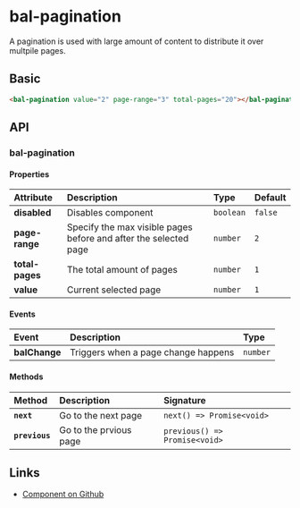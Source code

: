 # bal-pagination

A pagination is used with large amount of content to distribute it over multpile pages.

## Basic

<ClientOnly>  <docs-demo-bal-pagination-70></docs-demo-bal-pagination-70></ClientOnly>

```html
<bal-pagination value="2" page-range="3" total-pages="20"></bal-pagination>
```


## API

### bal-pagination

#### Properties

| Attribute       | Description                                                      | Type      | Default |
| :-------------- | :--------------------------------------------------------------- | :-------- | :------ |
| **disabled**    | Disables component                                               | `boolean` | `false` |
| **page-range**  | Specify the max visible pages before and after the selected page | `number`  | `2`     |
| **total-pages** | The total amount of pages                                        | `number`  | `1`     |
| **value**       | Current selected page                                            | `number`  | `1`     |

#### Events

| Event         | Description                         | Type     |
| :------------ | :---------------------------------- | :------- |
| **balChange** | Triggers when a page change happens | `number` |

#### Methods

| Method         | Description            | Signature                     |
| :------------- | :--------------------- | :---------------------------- |
| **`next`**     | Go to the next page    | `next() => Promise<void>`     |
| **`previous`** | Go to the prvious page | `previous() => Promise<void>` |






## Links

* [Component on Github](https://github.com/baloise/ui-library/blob/master/packages/library/src/components/bal-pagination)
